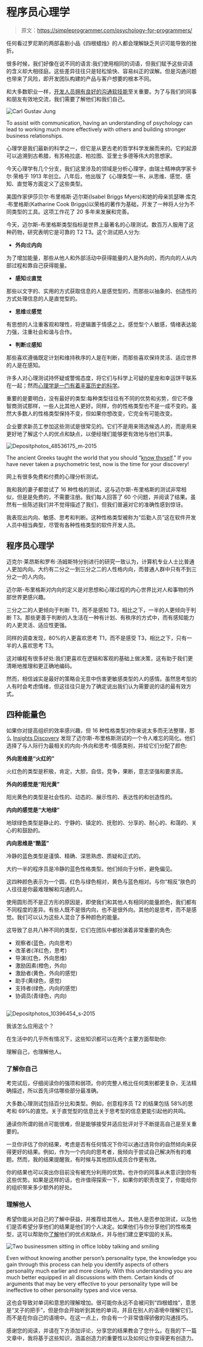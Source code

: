 # 程序员心理学

> 原文：<https://simpleprogrammer.com/psychology-for-programmers/>

任何看过罗尼斯的两部喜剧小品《四根蜡烛》的人都会理解缺乏共识可能导致的挫折。

很多时候，我们好像在说不同的语言:我们使用相同的词语，但我们赋予这些词语的含义却大相径庭。这些差异往往只是轻松愉快、容易纠正的误解。但是沟通问题也带来了风险，即开发团队构建的产品与客户想要的根本不同。

和大多数职业一样，[开发人员拥有良好的沟通软技能](https://simpleprogrammer.com/soft-skills-for-programmers/)至关重要。为了与我们的同事和朋友有效地交流，我们需要了解他们和我们自己。

![Carl Gustav Jung](img/24f1d3c95b45c651f6a741d50a4fdb2a.png)

To assist with communication, having an understanding of psychology can lead to working much more effectively with others and building stronger business relationships.

心理学是我们最新的科学之一，但它是从更古老的哲学科学发展而来的。它的起源可以追溯到古希腊，有苏格拉底、柏拉图、亚里士多德等伟大的思想家。

今天心理学有几个分支，我们这里涉及的领域是分析心理学，由瑞士精神病学家卡尔·荣格于 1913 年创立。八年后，他出版了《心理类型一书，从思维、感觉、感知、直觉等方面定义了这些类型。

美国作家伊莎贝尔·布里格斯·迈尔斯(Isabel Briggs Myers)和她的母亲凯瑟琳·库克·布里格斯(Katharine Cook Briggs)以荣格的著作为基础，开发了一种将人分为不同类型的工具。这项工作花了 20 多年来发展和完善。

今天，迈尔斯-布里格斯类型指标是世界上最著名的心理测试。数百万人服用了这种药物，研究表明它是可靠的 T2 T3。这个测试把人分为:

*   **外向**或**内向**

为了增加能量，那些从他人和外部活动中获得能量的人是外向的，而内向的人从内部过程和靠自己获得能量。

*   **感知**或**直觉**

那些以文字的、实用的方式获取信息的人是感觉型的，而那些以抽象的、创造性的方式处理信息的人是直觉型的。

*   **思维**或**感觉**

有思想的人注重客观和理性，将逻辑置于情感之上。感觉型个人敏感，情绪表达能力强，注重社会和谐与合作。

*   **判断**或**感知**

那些喜欢遵循既定计划和维持秩序的人是在判断，而那些喜欢保持灵活、适应世界的人是在感知。

许多人对心理测试持怀疑或警惕态度，将它们与科学上可疑的星座和幸运饼干联系在一起；然而[心理学是一门有着丰富历史的科学](https://en.wikipedia.org/wiki/Psychology#History)。

重要的是要明白，没有最好的类型:每种类型往往有不同的优势和劣势，但它不像智商测试那样，一些人比其他人更好。同样，你的性格类型也不是一成不变的。虽然大多数人的性格类型保持不变，但如果你想改变，它完全有可能改变。

企业要求新员工参加这些测试是很常见的。它们不是用来筛选候选人的，而是用来更好地了解这个人的优点和缺点，以便经理们能够更有效地与他们共事。

![Depositphotos_48536175_m-2015](img/882fddedb088f9a87ffd74f3753e3551.png)

The ancient Greeks taught the world that you should “[know thyself](https://en.wikipedia.org/wiki/Know_thyself).” If you have never taken a psychometric test, now is the time for your discovery!

网上有很多免费和付费的心理分析测试。

我和我的妻子都尝试了 16 种性格的测试，这与迈尔斯-布里格斯的测试非常相似，但是是免费的，不需要注册。我们每人回答了 60 个问题，并阅读了结果。虽然有一些陈述我们并不觉得描述了我们，但我们普遍对它的准确性感到惊讶。

我表现出内向、敏感、思考和判断。这种性格类型被称为“后勤人员”这在软件开发人员中相当典型，尽管有各种性格类型的软件开发人员。

## 程序员心理学

迈克尔·莱昂斯和罗布·汤姆斯特分别进行的研究一致认为，计算机专业人士比普通人更加内向。大约有二分之一到三分之二的人性格内向，而普通人群中只有不到三分之一的人内向。

迈尔斯-布里格斯对内向的定义是对思想和心理过程的内心世界比对人和事物的外部世界更感兴趣。

三分之二的人更倾向于判断 T1，而不是感知 T3，相比之下，一半的人更倾向于判断 T3。那些更善于判断的人生活在一种有计划、有秩序的方式中，而有感知能力的人更灵活、适应性更强。

同样的调查发现，80%的人更喜欢思考 T1，而不是感受 T3，相比之下，只有一半的人喜欢思考 T3。

这对编程有很多好处:我们更喜欢在逻辑和客观的基础上做决策，这有助于我们更清晰地推理和更正确地编码。

然而，相信诚实是最好的策略会无意中伤害更敏感类型的人的感情。虽然思考型的人有时会考虑情绪，但这往往只是为了确定说出我们认为需要说的话的最有效方式。

## 四种能量色

如果你对提高组织的效率感兴趣，但 16 种性格类型对你来说太多而无法整理，那么 [Insights Discovery](https://www.insights.com/564/insights-discovery.html) 发现了迈尔斯-布里格斯测试的一个令人难忘的简化。他们选择了与人际行为最相关的内向-外向和思考-情感类别，并给它们分配了颜色:

**外向思维是“火红的”**

火红色的类型是积极，肯定，大胆，自信，竞争，果断，意志坚强和要求高。

**外向的感觉是“阳光黄”**

阳光黄色的类型是社会性的、动态的、展示性的、表达性的和创造性的。

**内向的感觉是“大地绿”**

地球绿色类型是静止的、宁静的、镇定的、抚慰的、分享的、耐心的、和蔼的、关心的和鼓励的。

**内向思维是“酷蓝”**

冷静的蓝色类型是谨慎、精确、深思熟虑、质疑和正式的。

大约一半的程序员是冷静的蓝色性格类型。他们倾向于分析，避免偏见。

这四种颜色表示为一个圆，红色与绿色相对，黄色与蓝色相对。与你“相反”肤色的人往往是你最难理解和沟通的人。

使用圆形而不是正方形的原因是，即使我们和其他人有相同的能量颜色，我们都有不同程度的差异。有些人既不是很内向，也不是很外向。其他的是思考，而不是感觉。我们可以认为这些人混合了多种颜色的能量。

这导致了总共八种不同的类型，它们在团队中都扮演着非常重要的角色:

*   观察者(蓝色，内向思考)
*   改革者(洋红色，思考)
*   导演(红色，外向思维)
*   激励因素(橙色，外向)
*   激励者(黄色，外向的感觉)
*   助手(黄绿色，感觉)
*   支持者(绿色，内向的感觉)
*   协调员(青绿色，内向)

## 

![Depositphotos_10396454_s-2015](img/185c8bb2c23e771ff8fd160809c871cf.png)

我该怎么应用这个？

在生活中的几乎所有情况下，这些知识都可以在两个主要方面帮助你:

理解自己，也理解他人。

### 了解你自己

考完试后，仔细阅读你的强项和弱项。你的完整人格比任何类别都更复杂，无法精确描述，所以首先评估哪些部分最准确。

大多数心理测试包括百分比和类型。例如，创意程序员 T2 的结果包括 58%的思考和 69%的直觉。关于直觉型的信息比关于思考型的信息更能引起他的共鸣。

通读你所谓的弱点可能很难，但是能够接受并适应批评对于不断提高自己是至关重要的。

一旦你评估了你的结果，考虑是否有任何情况下你可以通过违背你的自然倾向来获得更好的结果。例如，作为一个内向的思考者，我倾向于尝试自己解决所有的难题。然而，我的结果提醒我，有时候与其他团队成员合作更有效。

你的结果也可以突出你目前没有被充分利用的优势。也许你的同事从未意识到你有这些优势。如果是这样的话，也许值得探索一下，如果你的职责改变了，你能给你的组织带来多少额外的好处。

### 理解他人

希望你能从对自己的了解中获益，并推荐给其他人。其他人是否参加测试，以及他们是否希望分享他们的结果是他们的个人决定。如果他们与你分享他们的性格类型，这可以帮助你[了解](https://simpleprogrammer.com/2015/07/07/sir-john-hargrave-is-reprogramming-thoughts-through-mind-hacking/)他们的优点和缺点，并与他们建立更牢固的关系。

![Two businessmen sitting in office lobby talking and smiling](img/d9995f5b6e49aec274f0c1e4ff0393d2.png)

Even without knowing another person’s personality type, the knowledge you gain through this process can help you identify aspects of others personality much earlier and more clearly. With this understanding you are much better equipped in all discussions with them. Certain kinds of arguments that may be very effective to your personality type will be ineffective to other personality types and vice versa.

这也会导致对单词和意思的理解增加。很可能你永远不会被问到“四根蜡烛”，意思是“叉子的把手”，但是你会开始听到其他的单词，并且在别人的语境中理解它们，而不是在你自己的语境中。在这一点上，你会有一个非常值得骄傲的沟通技巧。

感谢您的阅读，并请在下方添加评论，分享您的结果教会了您什么。在我的下一篇文章中，我将基于这些知识，涵盖创造力的重要性以及如何让你变得更有创造力。